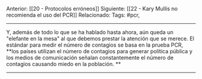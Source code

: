 Anterior: [[20 - Protocolos erróneos]]
Siguiente: [[22 - Kary Mullis no recomienda el uso del PCR]]
Relacionado:
Tags: #pcr, 

-------------------------------------------------------------------
Y, además de todo lo que se ha hablado hasta ahora, aún queda un "elefante en la mesa" al que debemos prestar la atención que se merece. El estándar para medir el número de contagios se basa en la prueba PCR, **los países utilizan el número de contagios para generar política pública y los medios de comunicación señalan constantemente el número de contagios causando miedo en la población. **

--------------------------------------------------------------------


